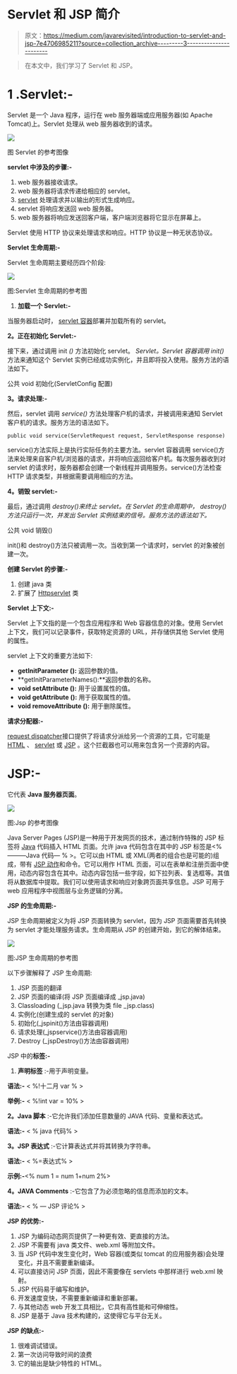 # Servlet 和 JSP 简介

> 原文：<https://medium.com/javarevisited/introduction-to-servlet-and-jsp-7e4706985211?source=collection_archive---------3----------------------->

> 在本文中，我们学习了 Servlet 和 JSP。

# 1 .Servlet:-

Servlet 是一个 Java 程序，运行在 web 服务器端或应用服务器(如 Apache Tomcat)上。Servlet 处理从 web 服务器收到的请求。

![](img/8ae46e9764288b1000d53fa2f00f5b41.png)

图 Servlet 的参考图像

**servlet 中涉及的步骤:-**

1.  web 服务器接收请求。
2.  web 服务器将请求传递给相应的 servlet。
3.  [servlet](https://www.java67.com/2021/07/servlet-and-filter-interview-questions-answers-java-.html) 处理请求并以输出的形式生成响应。
4.  servlet 将响应发送回 web 服务器。
5.  web 服务器将响应发送回客户端，客户端浏览器将它显示在屏幕上。

Servlet 使用 HTTP 协议来处理请求和响应。HTTP 协议是一种无状态协议。

**Servlet 生命周期:-**

Servlet 生命周期主要经历四个阶段:

[![](img/8752125927f780dbac6582e0dbf6b4ba.png)](https://javarevisited.blogspot.com/2020/08/top-5-courses-to-learn-servlet-and-jsp.html)

图:Servlet 生命周期的参考图

1.  **加载一个 Servlet:-**

当服务器启动时， [servlet 容器](https://www.java67.com/2016/06/3-difference-between-web-server-vs-application-server-vs-servlet-container.html)部署并加载所有的 servlet。

**2。正在初始化 Servlet:-**

接下来，通过调用 init *()* 方法初始化 servlet。 *Servlet。Servlet 容器调用 init()* 方法来通知这个 Servlet 实例已经成功实例化，并且即将投入使用。服务方法的语法如下。

公共 void 初始化(ServletConfig 配置)

**3。请求处理:-**

然后，servlet 调用 *service()* 方法处理客户机的请求，并被调用来通知 Servlet 客户机的请求。服务方法的语法如下。

`public void service(ServletRequest request, ServletResponse response)`

service()方法实际上是执行实际任务的主要方法。servlet 容器调用 service()方法来处理来自客户机/浏览器的请求，并将响应返回给客户机。每次服务器收到对 servlet 的请求时，服务器都会创建一个新线程并调用服务。service()方法检查 HTTP 请求类型，并根据需要调用相应的方法。

**4。销毁 servlet:-**

最后，通过调用 *destroy()来终止 servlet。在 Servlet 的生命周期中， *destroy()* 方法只运行一次，并发出 Servlet 实例结束的信号。服务方法的语法如下。*

公共 void 销毁()

init()和 destroy()方法只被调用一次。当收到第一个请求时，servlet 的对象被创建一次。

**创建 Servlet 的步骤:-**

1.  创建 java 类
2.  扩展了 [Httpservlet](https://www.java67.com/2012/12/difference-between-genericservlet-vs-httpservlet-jsp.html) 类

**Servlet 上下文:-**

Servlet 上下文指的是一个包含应用程序和 Web 容器信息的对象。使用 Servlet 上下文，我们可以记录事件，获取特定资源的 URL，并存储供其他 Servlet 使用的属性。

servlet 上下文的重要方法如下:

*   **getInitParameter ():** 返回参数的值。
*   **getInitParameterNames():**返回参数的名称。
*   **void setAttribute ():** 用于设置属性的值。
*   **void getAttribute ():** 用于获取属性的值。
*   **void removeAttribute ():** 用于删除属性。

**请求分配器:-**

[request dispatcher](https://www.java67.com/2016/09/difference-between-include-and-forward-in-Servlet-JSP.html)接口提供了将请求分派给另一个资源的工具，它可能是 [HTML](/javarevisited/10-best-html-and-css-courses-for-beginners-in-2021-6757eec00032) 、 [servlet](/javarevisited/10-best-servlet-and-jsp-online-courses-for-java-developers-d23cf6902360) 或 [JSP](/javarevisited/6-free-courses-to-learn-servlet-jsp-and-java-fx-in-2020-best-of-lot-720201c84f63) 。这个拦截器也可以用来包含另一个资源的内容。

# JSP:-

它代表 **Java 服务器页面**。

[![](img/1e70c04282ed2d7b3a3bc42cb243867d.png)](https://www.java67.com/2018/02/5-free-servlet-jsp-and-jdbc-online-courses-for-java-developers.html)

图:Jsp 的参考图像

Java Server Pages (JSP)是一种用于开发网页的技术，通过制作特殊的 JSP 标签将 [Java](https://www.guru99.com/java-tutorial.html) 代码插入 HTML 页面。允许 java 代码包含在其中的 JSP 标签是<%———Java 代码— % >。它可以由 HTML 或 XML(两者的组合也是可能的)组成，带有 [JSP 动作](https://www.java67.com/2019/02/difference-between-include-directive.html)和命令。它可以用作 HTML 页面，可以在表单和注册页面中使用，动态内容包含在其中。动态内容包括一些字段，如下拉列表、复选框等。其值将从数据库中提取。我们可以使用请求和响应对象跨页面共享信息。JSP 可用于 web 应用程序中视图层与业务逻辑的分离。

**JSP 的生命周期:-**

JSP 生命周期被定义为将 JSP 页面转换为 servlet，因为 JSP 页面需要首先转换为 servlet 才能处理服务请求。生命周期从 JSP 的创建开始，到它的解体结束。

[![](img/b7b46beeede22336c8db01233d04176e.png)](https://www.java67.com/2012/10/servlet-jsp-interview-questions-answer-faq-experience.html)

图:JSP 生命周期的参考图

以下步骤解释了 JSP 生命周期:

1.  JSP 页面的翻译
2.  JSP 页面的编译(将 JSP 页面编译成 _jsp.java)
3.  Classloading (_jsp.java 转换为类 file _jsp.class)
4.  实例化(创建生成的 servlet 的对象)
5.  初始化(_jspinit()方法由容器调用)
6.  请求处理(_jspservice()方法由容器调用)
7.  Destroy (_jspDestroy()方法由容器调用)

JSP 中的**标签:-**

1.  **声明标签** :-用于声明变量。

**语法:-** < %!十二月 var % >

**举例:-** < %!int var = 10% >

**2。Java 脚本** :-它允许我们添加任意数量的 JAVA 代码、变量和表达式。

**语法:-** < % java 代码% >

**3。JSP 表达式** :-它计算表达式并将其转换为字符串。

**语法:-** < %=表达式% >

**示例:-**<% num 1 = num 1+num 2%>

**4。JAVA Comments** :-它包含了为必须忽略的信息而添加的文本。

**语法:-** < % — JSP 评论% >

**JSP 的优势:-**

1.  JSP 为编码动态网页提供了一种更有效、更直接的方法。
2.  JSP 不需要有 java 类文件、web.xml 等附加文件。
3.  当 JSP 代码中发生变化时，Web 容器(或类似 tomcat 的应用服务器)会处理变化，并且不需要重新编译。
4.  可以直接访问 JSP 页面，因此不需要像在 servlets 中那样进行 web.xml 映射。
5.  JSP 代码易于编写和维护。
6.  开发速度变快，不需要重新编译和重新部署。
7.  与其他动态 web 开发工具相比，它具有高性能和可伸缩性。
8.  JSP 是基于 Java 技术构建的，这使得它与平台无关。

**JSP 的缺点:-**

1.  很难调试错误。
2.  第一次访问导致时间的浪费
3.  它的输出是缺少特性的 HTML。